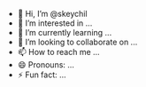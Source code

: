 - 👋 Hi, I’m @skeychil
- 👀 I’m interested in ...
- 🌱 I’m currently learning ...
- 💞️ I’m looking to collaborate on ...
- 📫 How to reach me ...
- 😄 Pronouns: ...
- ⚡ Fun fact: ...

<!---
skeychil/skeychil is a ✨ special ✨ repository because its `README.md` (this file) appears on your GitHub profile.
You can click the Preview link to take a look at your changes.
--->

